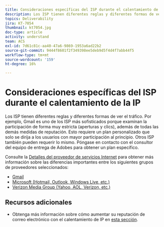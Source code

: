 ```yaml
---
title: Consideraciones específicas del ISP durante el calentamiento de la IP
description: Los ISP tienen diferentes reglas y diferentes formas de ver el tráfico. Esto requiere un plan personalizado que se dirija únicamente a los usuarios con mayor participación al principio.
topics: Deliverability
jira: KT-7054
thumbnail: kt7054.jpg
doc-type: article
activity: understand
team: ACS
exl-id: 7d61c81c-aa40-47a6-9869-1953a6ad22b2
source-git-commit: 9444f8601f2f349398ee5deb9d5f4d4f7abb44f5
workflow-type: tm+mt
source-wordcount: '159'
ht-degree: 16%

---
```


# Consideraciones específicas del ISP durante el calentamiento de la IP

Los ISP tienen diferentes reglas y diferentes formas de ver el tráfico. Por ejemplo, Gmail es uno de los ISP más sofisticados porque examinan la participación de forma muy estricta (aperturas y clics), además de todas las demás medidas de reputación. Esto requiere un plan personalizado que solo se dirija a los usuarios con mayor participación al principio. Otros ISP también pueden requerir lo mismo. Póngase en contacto con el consultor del equipo de entrega de Adobes para obtener un plan específico.

Consulte la [Detalles del proveedor de servicios Internet](/help/internet-service-provider-specifics/overview.md) para obtener más información sobre las diferencias importantes entre los siguientes grupos de proveedores seleccionados:

* [Gmail](/help/internet-service-provider-specifics/gmail.md)
* [Microsoft (Hotmail, Outlook, Windows Live, etc.)](/help/internet-service-provider-specifics/microsoft.md)
* [Verizon Media Group (Yahoo, AOL, Verizon, etc.)](/help/internet-service-provider-specifics/verizon-media-group.md)

## Recursos adicionales

* Obtenga más información sobre cómo aumentar su reputación de correo electrónico con el calentamiento de IP en [esta sección](/help/additional-resources/increase-reputation-with-ip-warming.md).
